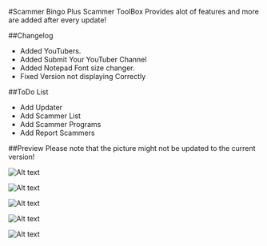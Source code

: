 #Scammer Bingo Plus
Scammer ToolBox Provides alot of features and more are added after every update!

##Changelog
- Added YouTubers.
- Added Submit Your YouTuber Channel
- Added Notepad Font size changer.
- Fixed Version not displaying Correctly


##ToDo List
- Add Updater
- Add Scammer List
- Add Scammer Programs
- Add Report Scammers

##Preview 
Please note that the picture might not be updated to the current version!

![Alt text](http://i.imgur.com/wgWNNEb.png "Screenshot")

![Alt text](http://i.imgur.com/9DFaw0B.png "Screenshot")

![Alt text](http://i.imgur.com/Mfxb8fv.png "Screenshot")

![Alt text](http://i.imgur.com/RBJ9zMi.png "Screenshot")

![Alt text](http://i.imgur.com/DZMR1mE.png "Screenshot")
